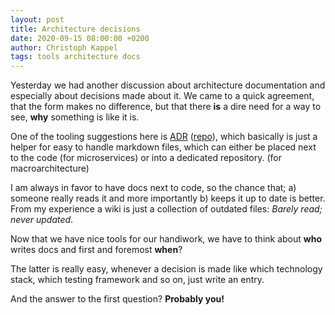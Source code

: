 ```yaml
---
layout: post
title: Architecture decisions
date: 2020-09-15 08:00:00 +0200
author: Christoph Kappel
tags: tools architecture docs
---
```

Yesterday we had another discussion about architecture documentation and especially about decisions
made about it. We came to a quick agreement, that the form makes no difference, but that there
**is** a dire need for a way to see, **why** something is like it is.

One of the tooling suggestions here is [ADR](https://adr.github.io/)
([repo](https://github.com/npryce/adr-tools)), which basically is just a helper for easy to handle
markdown files, which can either be placed next to the code (for microservices) or into a dedicated
repository. (for macroarchitecture)

I am always in favor to have docs next to code, so the chance that; a) someone really reads it and
more importantly b) keeps it up to date is better. From my experience a wiki is just a collection
of outdated files: *Barely read; never updated*.

Now that we have nice tools for our handiwork, we have to think about **who** writes docs and first
and foremost **when**?

The latter is really easy, whenever a decision is made like which technology stack, which testing
framework and so on, just write an entry.

And the answer to the first question? **Probably you!**

